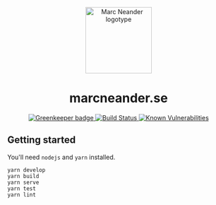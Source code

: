 <p align="center">
    <img src="https://raw.githubusercontent.com/marcneander/marcneander.se/master/src/images/m-dark.svg" alt="Marc Neander logotype" width="150"></a>
</p>
<h1 align="center">
   marcneander.se
</h1>
<p align="center">
    <a href="https://greenkeeper.io/">
        <img src="https://badges.greenkeeper.io/marcneander/marcneander.se.svg?style=flat" alt="Greenkeeper badge">
    </a>
    <a href="https://travis-ci.com/marcneander/marcneander.se">
        <img src="https://travis-ci.com/marcneander/marcneander.se.svg?branch=master?style=flat" alt="Build Status">
    </a>
    <a href="https://snyk.io/test/github/marcneander/marcneander.se">
        <img src="https://snyk.io/test/github/marcneander/marcneander.se/badge.svg?style=flat" alt="Known Vulnerabilities">
    </a>
</p>

## Getting started

You'll need `nodejs` and `yarn` installed.

```
yarn develop
yarn build
yarn serve
yarn test
yarn lint
```
